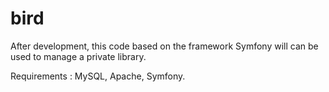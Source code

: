 # bird

After development, this code based on the framework Symfony will can be used to manage a private library.

Requirements : MySQL, Apache, Symfony.

